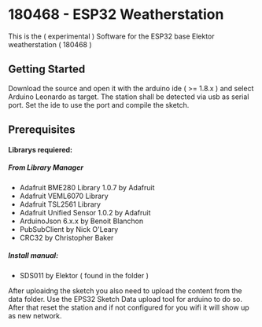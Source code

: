 #  180468 - ESP32 Weatherstation

This is the ( experimental ) Software for the ESP32 base Elektor weatherstation ( 180468 )


## Getting Started

Download the source and open it with the arduino ide ( >= 1.8.x ) and select Arduino Leonardo as target.
The station shall be detected via usb as serial port. Set the ide to use the port and compile the sketch.



## Prerequisites

#### Librarys requiered:
 
##### From Library Manager
 * Adafruit BME280 Library 1.0.7 by Adafruit
 * Adafruit VEML6070 Library 
 * Adafruit TSL2561 Library
 * Adafruit Unified Sensor 1.0.2 by Adafruit
 * ArduinoJson 6.x.x by Benoit Blanchon
 * PubSubClient by Nick O'Leary 
 * CRC32 by Christopher Baker
  

##### Install manual:
 * SDS011 by Elektor ( found in the folder )

After uploaidng the sketch you also need to upload the content from the data folder. Use the EPS32 Sketch Data upload tool for arduino to do so. After that reset the station and if not configured for you wifi it will show up as new network.

